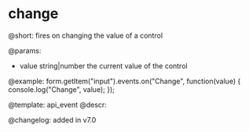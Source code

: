 change
=============

@short: fires on changing the value of a control
 

@params:
- value     string|number     the current value of the control


@example:
form.getItem("input").events.on("Change", function(value) {
    console.log("Change", value);
});


@template: api_event
@descr:

@changelog: added in v7.0

